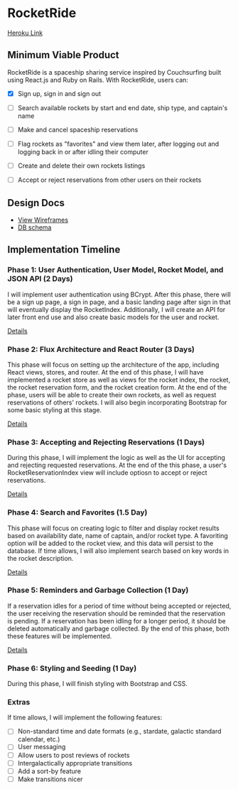 # RocketRide

[Heroku Link][heroku]

## Minimum Viable Product

RocketRide is a spaceship sharing service inspired by Couchsurfing built using React.js and Ruby on Rails.
With RocketRide, users can:

- [X] Sign up, sign in and sign out
- [ ] Search available rockets by start and end date, ship type, and captain's name
- [ ] Make and cancel spaceship reservations
- [ ] Flag rockets as "favorites" and view them later, after logging out and logging back in or after idling their computer
- [ ] Create and delete their own rockets listings
- [ ] Accept or reject reservations from other users on their rockets


## Design Docs
* [View Wireframes][view]
* [DB schema][schema]

[view]: ./docs/views.md
[schema]: ./docs/schema.md

## Implementation Timeline

### Phase 1: User Authentication, User Model, Rocket Model, and JSON API (2 Days)

I will implement user authentication using BCrypt.  After this phase, there will be a sign up page,
a sign in page, and a basic landing page after sign in that will eventually display the RocketIndex.
Additionally, I will create an API for later front end use and also create basic models for the user and rocket.

[Details][phase-one]

### Phase 2: Flux Architecture and React Router (3 Days)

This phase will focus on setting up the architecture of the app, including React views, stores, and router.
At the end of this phase, I will have implemented a rocket store as well as views for the rocket index, the rocket,
the rocket reservation form, and the rocket creation form.  At the end of the phase, users will be able to create their
own rockets, as well as request reservations of others' rockets.  I will also begin incorporating Bootstrap for
some basic styling at this stage.

[Details][phase-two]

### Phase 3: Accepting and Rejecting Reservations (1 Days)

During this phase, I will implement the logic as well as the UI for accepting and rejecting requested
reservations.  At the end of the this phase, a user's RocketReservationIndex view will include optiosn to
accept or reject reservations.

[Details][phase-three]

### Phase 4: Search and Favorites (1.5 Day)

This phase will focus on creating logic to filter and display rocket results based on availability date,
name of captain, and/or rocket type.  A favoriting option will be added to the rocket view, and this data will
persist to the database.  If time allows, I will also implement search based on key words in the
rocket description.

[Details][phase-four]

### Phase 5: Reminders and Garbage Collection (1 Day)

If a reservation idles for a period of time without being accepted or rejected, the user receiving the
reservation should be reminded that the reservation is pending.  If a reservation has been idling for a longer
period, it should be deleted automatically and garbage collected.  By the end of this phase, both these features
will be implemented.

[Details][phase-five]

### Phase 6: Styling and Seeding (1 Day)

During this phase, I will finish styling with Bootstrap and CSS.

### Extras

If time allows, I will implement the following features:

- [ ] Non-standard time and date formats (e.g., stardate, galactic standard calendar, etc.)
- [ ] User messaging
- [ ] Allow users to post reviews of rockets
- [ ] Intergalactically appropriate transitions
- [ ] Add a sort-by feature
- [ ] Make transitions nicer  

[phase-one]: ./docs/phases/phase1.md
[phase-two]: ./docs/phases/phase2.md
[phase-three]: ./docs/phases/phase3.md
[phase-four]: ./docs/phases/phase4.md
[phase-five]: ./docs/phases/phase5.md
[heroku]: https://thawing-atoll-7930.herokuapp.com
